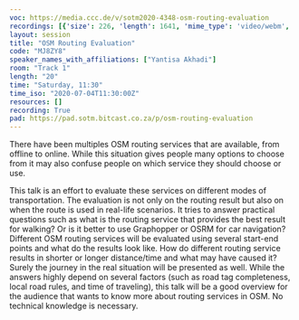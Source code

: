 ```yaml
---
voc: https://media.ccc.de/v/sotm2020-4348-osm-routing-evaluation
recordings: [{'size': 226, 'length': 1641, 'mime_type': 'video/webm', 'language': 'eng', 'filename': 'sotm2020-4348-eng-OSM_Routing_Evaluation_webm-hd.webm', 'state': 'new', 'folder': 'webm-hd', 'high_quality': True, 'width': 1920, 'height': 1080, 'updated_at': '2020-07-18T13:06:50.511+02:00', 'recording_url': 'https://cdn.media.ccc.de/events/sotm/2020/webm-hd/sotm2020-4348-eng-OSM_Routing_Evaluation_webm-hd.webm', 'url': 'https://media.ccc.de/public/recordings/47621', 'event_url': 'https://media.ccc.de/public/events/60dc879a-18c1-54cc-8aad-604ad5ac70a6', 'conference_url': 'https://media.ccc.de/public/conferences/sotm2020'}, {'size': 79, 'length': 1641, 'mime_type': 'video/webm', 'language': 'eng', 'filename': 'sotm2020-4348-eng-OSM_Routing_Evaluation_webm-sd.webm', 'state': 'new', 'folder': 'webm-sd', 'high_quality': False, 'width': 720, 'height': 576, 'updated_at': '2020-07-18T12:56:46.249+02:00', 'recording_url': 'https://cdn.media.ccc.de/events/sotm/2020/webm-sd/sotm2020-4348-eng-OSM_Routing_Evaluation_webm-sd.webm', 'url': 'https://media.ccc.de/public/recordings/47618', 'event_url': 'https://media.ccc.de/public/events/60dc879a-18c1-54cc-8aad-604ad5ac70a6', 'conference_url': 'https://media.ccc.de/public/conferences/sotm2020'}, {'size': 61, 'length': 1641, 'mime_type': 'video/mp4', 'language': 'eng', 'filename': 'sotm2020-4348-eng-OSM_Routing_Evaluation_sd.mp4', 'state': 'new', 'folder': 'h264-sd', 'high_quality': False, 'width': 720, 'height': 576, 'updated_at': '2020-07-18T12:54:16.689+02:00', 'recording_url': 'https://cdn.media.ccc.de/events/sotm/2020/h264-sd/sotm2020-4348-eng-OSM_Routing_Evaluation_sd.mp4', 'url': 'https://media.ccc.de/public/recordings/47617', 'event_url': 'https://media.ccc.de/public/events/60dc879a-18c1-54cc-8aad-604ad5ac70a6', 'conference_url': 'https://media.ccc.de/public/conferences/sotm2020'}, {'size': 25, 'length': 1641, 'mime_type': 'audio/mpeg', 'language': 'eng', 'filename': 'sotm2020-4348-eng-OSM_Routing_Evaluation_mp3.mp3', 'state': 'new', 'folder': 'mp3', 'high_quality': False, 'width': 0, 'height': 0, 'updated_at': '2020-07-18T12:47:36.438+02:00', 'recording_url': 'https://cdn.media.ccc.de/events/sotm/2020/mp3/sotm2020-4348-eng-OSM_Routing_Evaluation_mp3.mp3', 'url': 'https://media.ccc.de/public/recordings/47615', 'event_url': 'https://media.ccc.de/public/events/60dc879a-18c1-54cc-8aad-604ad5ac70a6', 'conference_url': 'https://media.ccc.de/public/conferences/sotm2020'}, {'size': 183, 'length': 1641, 'mime_type': 'video/mp4', 'language': 'eng', 'filename': 'sotm2020-4348-eng-OSM_Routing_Evaluation_hd.mp4', 'state': 'new', 'folder': 'h264-hd', 'high_quality': True, 'width': 1920, 'height': 1080, 'updated_at': '2020-07-18T12:44:41.710+02:00', 'recording_url': 'https://cdn.media.ccc.de/events/sotm/2020/h264-hd/sotm2020-4348-eng-OSM_Routing_Evaluation_hd.mp4', 'url': 'https://media.ccc.de/public/recordings/47614', 'event_url': 'https://media.ccc.de/public/events/60dc879a-18c1-54cc-8aad-604ad5ac70a6', 'conference_url': 'https://media.ccc.de/public/conferences/sotm2020'}]
layout: session
title: "OSM Routing Evaluation"
code: "MJ8ZY8"
speaker_names_with_affiliations: ["Yantisa Akhadi"]
room: "Track 1"
length: "20"
time: "Saturday, 11:30"
time_iso: "2020-07-04T11:30:00Z"
resources: []
recording: True
pad: https://pad.sotm.bitcast.co.za/p/osm-routing-evaluation
---
```

There have been multiples OSM routing services that are available, from offline to online. While this situation gives people many options to choose from it may also confuse people on which service they should choose or use. 

This talk is an effort to evaluate these services on different modes of transportation. The evaluation is not only on the routing result but also on when the route is used in real-life scenarios. It tries to answer practical questions such as what is the routing service that provides the best result for walking? Or is it better to use Graphopper or OSRM for car navigation? Different OSM routing services will be evaluated using several start-end points and what do the results look like. How do different routing service results in shorter or longer distance/time and what may have caused it? Surely the journey in the real situation will be presented as well.  While the answers highly depend on several factors (such as road tag completeness, local road rules, and time of traveling), this talk will be a good overview for the audience that wants to know more about routing services in OSM. No technical knowledge is necessary.

